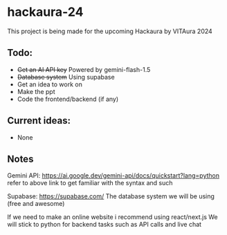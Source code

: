 # hackaura-24
This project is being made for the upcoming Hackaura by VITAura 2024

## Todo:
- ~~Get an AI API key~~ Powered by gemini-flash-1.5
- ~~Database system~~ Using supabase
- Get an idea to work on
- Make the ppt
- Code the frontend/backend (if any)

## Current ideas:
- None

## Notes

Gemini API: https://ai.google.dev/gemini-api/docs/quickstart?lang=python
refer to above link to get familiar with the syntax and such

Supabase: https://supabase.com/
The database system we will be using (free and awesome)

If we need to make an online website i recommend using react/next.js
We will stick to python for backend tasks such as API calls and live chat

